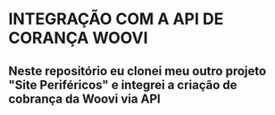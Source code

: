 # INTEGRAÇÃO COM A API DE CORANÇA WOOVI
## Neste repositório eu clonei meu outro projeto "Site Periféricos" e integrei a criação de cobrança da Woovi via API
